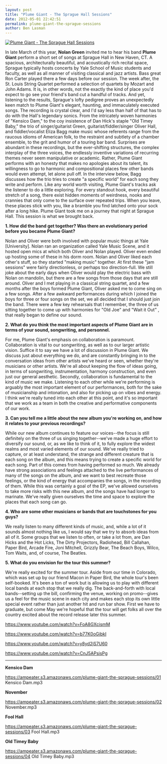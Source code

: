 ```yaml
---
layout: post
title: "Plume Giant - The Sprague Hall Sessions"
date: 2012-05-01 22:42:51
permalink: plume-giant-the-sprague-sessions
author: Ben Lasman
---
```

[![Plume Giant - The Sprague Hall Sessions](https://ampeater.s3.amazonaws.com/plume-giant-the-sprague-sessions/cover.png)](https://ampeater.s3.amazonaws.com/plume-giant-the-sprague-sessions/cover.png)

In late March of this year, **Nolan Green** invited me to hear his band **Plume Giant** perform a short set of songs at Sprague Hall in New Haven, CT. A spacious, architecturally beautiful, and acoustically rich recital space, Sprague typically hosts concerts by Yale School of Music students and faculty, as well as all manner of visiting classical and jazz artists. Bass great Ron Carter played there a few days before our session. The week after, the St. Louis String Quartet performed a selection of quartets by Mozart and John Adams. It is, in other words, not the exactly the kind of place you'd expect to go see your friend's band cut a handful of tracks. And yet, listening to the results, Sprague's lofty pedigree proves an unexpectedly keen match to Plume Giant's elegant, haunting, and immaculately executed songs. The recording is crystal clear, and I'd say less than half of that has to do with the Hall's legendary sonics. From the intricately woven harmonies of "Kensico Dam," to the coy insistence of Dan Hick's staple "Old Timey Baby," the trio of singer/guitarist Green, guitarist/fiddler/singer Oliver Hall, and fiddler/vocalist Eliza Bagg make music whose referents range from the raucous idioms of American folk, to the restraint and subtlety of a chamber ensemble, to the grit and humor of a touring bar band. Surprises are abundant in these recordings, but the ever-shifting structures, the complex interplay of the three voices, the endlessly inventive variations of recurring themes never seem manipulative or academic. Rather, Plume Giant performs with an honesty that makes no apologies about its talent, its willingness to go to harmonic and compositional places few other bands would even attempt, let alone pull off. In the interview below, Bagg discusses how the trio tries to create "a specific world" for each song they write and perform. Like any world worth visiting, Plume Giant's tracks ask the listener to do a little exploring. For every standout hook, every beautiful stretch of a song, there exist hidden moments of weirdness, nooks and crannies that only come to the surface over repeated trips. When you leave, these places stick with you, like a bramble you find latched onto your sock after a long hike. Plume Giant took me on a journey that night at Sprague Hall. This session is what we brought back.

<!-- more -->

**1\. How did the band get together? Was there an evolutionary period before you became Plume Giant?**

Nolan and Oliver were both involved with popular music things at Yale \[University\]. Nolan ran an organization called Yale Music Scene, and it hosted open mics at which both Oliver and Nolan played. Oliver even ended up hosting some of these in his dorm room. Nolan and Oliver liked each other's stuff, so they started "making music" together. At first these "jam sessions" were fairly directionless, or perhaps too direction-full. We still joke about the early days when Oliver would play the electric bass with Nolan on mandolin, but there are a few songs from those days that are still around. Oliver and I met playing in a classical string quartet, and a few months after the boys formed Plume Giant, Oliver asked me to come sing on a few songs. After a few awkward performances during which I joined the boys for three or four songs on the set, we all decided that I should just join the band. There were a few key rehearsals that I remember, the three of us sitting together to come up with harmonies for "Old Joe" and "Wait it Out" , that really began to define our sound.

**2\. What do you think the most important aspects of Plume Giant are in terms of your sound, songwriting, and personnel.**

For me, Plume Giant's emphasis on collaboration is paramount. Collaboration is vital to our songwriting, as well as to our larger artistic vision. Suffice it to say we have a lot of discussion in Plume Giant. We discuss just about everything we do, and are constantly bringing in to the conversation ideas from other artists we've heard or seen, whether they're musicians or other artists. We're all about keeping the flow of ideas going, in terms of songwriting, instrumentation, harmony construction, and even just our general aesthetic. Secondly, collaboration is fundamental to the kind of music we make. Listening to each other while we're performing is arguably the most important element of our performances, both for the sake of musicianship and intonation, and also for picking up on vibes and energy. I think we're really tuned into each other at this point, and it's so important that we work as a team in both the creative and performative components of our work.

**3\. Can you tell me a little about the new album you're working on, and how it relates to your previous recordings?**

While our new album continues to feature our voices--the focus is still definitely on the three of us singing together--we've made a huge effort to diversify our sound, or, as we like to think of it, to fully explore the widest realms and most varied elements of our sound. We've really tried to capture, or at least understand, the strange and different creature that is each song on the album, and this means trying to create a specific world for each song. Part of this comes from having performed so much. We already have strong associations and feelings attached to the live performances of many of the songs on the album, and we want to best recreate those feelings, or the kind of energy that accompanies the songs, in the recording of them. While this was certainly a goal of the EP, we've allowed ourselves to take more risks with this new album, and the songs have had longer to marinate. We've really given ourselves the time and space to explore the places that each song can go.

**4\. Who are some other musicians or bands that are touchstones for you guys?**

We really listen to many different kinds of music, and, while a lot of it sounds almost nothing like us, I would say that we try to absorb ideas from all of it. Some groups that we listen to often, or take a lot from, are Dan Hicks and the Hot Licks, The Dirty Projectors, Radiohead, Bill Callahan, Paper Bird, Arcade Fire, Joni Mitchell, Grizzly Bear, The Beach Boys, Wilco, Tom Waits, and, of course, The Beatles.

**5\. What do you envision for the tour this summer?**

We're really excited for the summer tour. Aside from our time in Colorado, which was set up by our friend Macon in Paper Bird, the whole tour's been self-booked. It's been a ton of work but is allowing us to play with different local bands at each stop that we really dig. The back-and-forth with local bands--setting up the bill, confirming the venue, working on promo--gives us a feel for the music scene in each city and makes each stop its own little special event rather than just another hit and run bar show. First we have to graduate, but come May we're hopeful that the tour will get folks all over the country excited about the record release later this summer.

https://www.youtube.com/watch?v=FoA8GXcismM

https://www.youtube.com/watch?v=b77K0oGibkI

https://www.youtube.com/watch?v=y8yd2jS7U60

https://www.youtube.com/watch?v=CnJ5APsisPg

---

**Kensico Dam**

https://ampeater.s3.amazonaws.com/plume-giant-the-sprague-sessions/01 Kensico Dam.mp3

**November**

https://ampeater.s3.amazonaws.com/plume-giant-the-sprague-sessions/02 November.mp3

**Fool Hall**

https://ampeater.s3.amazonaws.com/plume-giant-the-sprague-sessions/03 Fool Hall.mp3

**Old Timey Baby**

https://ampeater.s3.amazonaws.com/plume-giant-the-sprague-sessions/04 Old Timey Baby.mp3

